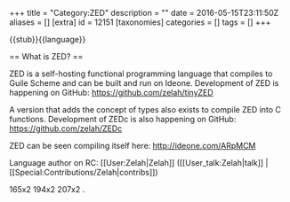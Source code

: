 +++
title = "Category:ZED"
description = ""
date = 2016-05-15T23:11:50Z
aliases = []
[extra]
id = 12151
[taxonomies]
categories = []
tags = []
+++

{{stub}}{{language}}

== What is ZED? ==

ZED is a self-hosting functional programming language that compiles to Guile Scheme and can be built and run on Ideone.
Development of ZED is happening on GitHub: https://github.com/zelah/tinyZED


A version that adds the concept of types also exists to compile ZED into C functions.
Development of ZEDc is also happening on GitHub: https://github.com/zelah/ZEDc


ZED can be seen compiling itself here: http://ideone.com/ARpMCM


Language author on RC: [[User:Zelah|Zelah]] ([[User_talk:Zelah|talk]] | [[Special:Contributions/Zelah|contribs]])

165x2 194x2 207x2
.
